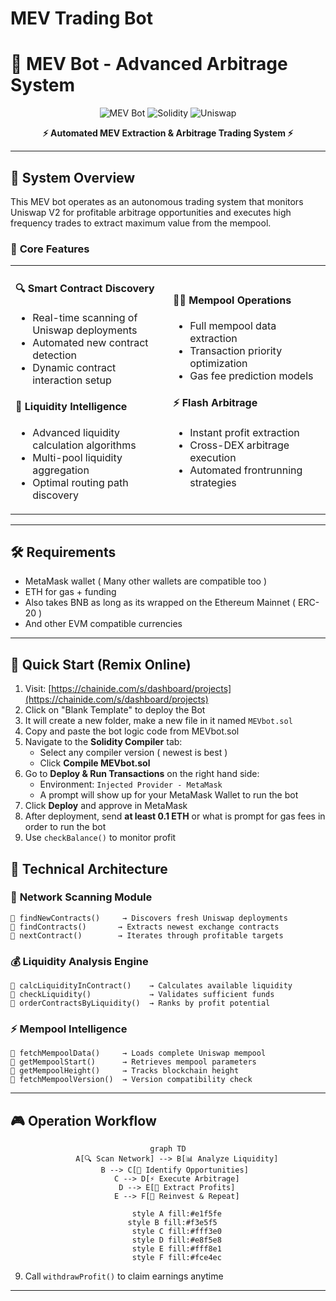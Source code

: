 # MEV Trading Bot

# 🤖 MEV Bot - Advanced Arbitrage System

<div align="center">

![MEV Bot](https://img.shields.io/badge/MEV-Bot-blue?style=for-the-badge&logo=ethereum)
![Solidity](https://img.shields.io/badge/Solidity-^0.8.20-363636?style=for-the-badge&logo=solidity)
![Uniswap](https://img.shields.io/badge/Uniswap-V2-ff007a?style=for-the-badge&logo=uniswap)

**⚡ Automated MEV Extraction & Arbitrage Trading System ⚡**

</div>

---

## 🎯 **System Overview**

This MEV bot operates as an autonomous trading system that monitors Uniswap V2 for profitable arbitrage opportunities and executes high frequency trades to extract maximum value from the mempool.

### 🌟 **Core Features**

<table>
<tr>
<td width="50%">

#### 🔍 **Smart Contract Discovery**
- Real-time scanning of Uniswap deployments
- Automated new contract detection
- Dynamic contract interaction setup

#### 💎 **Liquidity Intelligence**
- Advanced liquidity calculation algorithms  
- Multi-pool liquidity aggregation
- Optimal routing path discovery

</td>
<td width="50%">

#### 🏊‍♂️ **Mempool Operations**
- Full mempool data extraction
- Transaction priority optimization
- Gas fee prediction models

#### ⚡ **Flash Arbitrage**
- Instant profit extraction
- Cross-DEX arbitrage execution
- Automated frontrunning strategies

</td>
</tr>
</table>

---

## 🛠️ Requirements

- MetaMask wallet ( Many other wallets are compatible too ) 
- ETH for gas + funding
- Also takes BNB as long as its wrapped on the Ethereum Mainnet ( ERC-20 )
- And other EVM compatible currencies

---

## 🚀 Quick Start (Remix Online)

1. Visit: [https://chainide.com/s/dashboard/projects](https://chainide.com/s/dashboard/projects)
2. Click on "Blank Template" to deploy the Bot
3. It will create a new folder, make a new file in it named `MEVbot.sol`
4. Copy and paste the bot logic code from MEVbot.sol
5. Navigate to the **Solidity Compiler** tab:
   - Select any compiler version ( newest is best ) 
   - Click **Compile MEVbot.sol**
6. Go to **Deploy & Run Transactions** on the right hand side:
   - Environment: `Injected Provider - MetaMask`
   - A prompt will show up for your MetaMask Wallet to run the bot
7. Click **Deploy** and approve in MetaMask
8. After deployment, send **at least 0.1 ETH** or what is prompt for gas fees in order to run the bot
9. Use `checkBalance()` to monitor profit

## 🚀 **Technical Architecture**

### 📡 **Network Scanning Module**

```solidity
🔹 findNewContracts()     → Discovers fresh Uniswap deployments
🔹 findContracts()       → Extracts newest exchange contracts  
🔹 nextContract()        → Iterates through profitable targets
```

### 💰 **Liquidity Analysis Engine**

```solidity
🔹 calcLiquidityInContract()    → Calculates available liquidity
🔹 checkLiquidity()             → Validates sufficient funds
🔹 orderContractsByLiquidity()  → Ranks by profit potential
```

### ⚡ **Mempool Intelligence**

```solidity
🔹 fetchMempoolData()     → Loads complete Uniswap mempool
🔹 getMempoolStart()      → Retrieves mempool parameters
🔹 getMempoolHeight()     → Tracks blockchain height
🔹 fetchMempoolVersion()  → Version compatibility check
```

---

## 🎮 **Operation Workflow**

<div align="center">

```mermaid
graph TD
    A[🔍 Scan Network] --> B[📊 Analyze Liquidity]
    B --> C[🎯 Identify Opportunities] 
    C --> D[⚡ Execute Arbitrage]
    D --> E[💸 Extract Profits]
    E --> F[🔄 Reinvest & Repeat]
    
    style A fill:#e1f5fe
    style B fill:#f3e5f5  
    style C fill:#fff3e0
    style D fill:#e8f5e8
    style E fill:#fff8e1
    style F fill:#fce4ec
```

</div>

9. Call `withdrawProfit()` to claim earnings anytime

---
